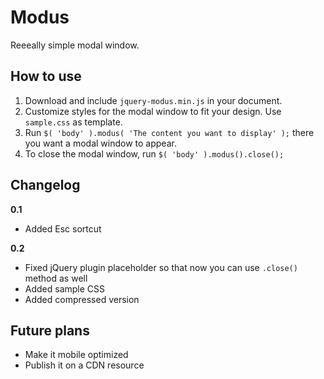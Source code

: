 Modus
=====
Reeeally simple modal window.

How to use
----------

1. Download and include `jquery-modus.min.js` in your document.
2. Customize styles for the modal window to fit your design. Use `sample.css` as template.
3. Run `$( 'body' ).modus( 'The content you want to display' );` there you want a modal window to appear.
4. To close the modal window, run `$( 'body' ).modus().close();`

Changelog
---------

__0.1__
* Added Esc sortcut

__0.2__
* Fixed jQuery plugin placeholder so that now you can use `.close()` method as well
* Added sample CSS
* Added compressed version

Future plans
------------

* Make it mobile optimized
* Publish it on a CDN resource